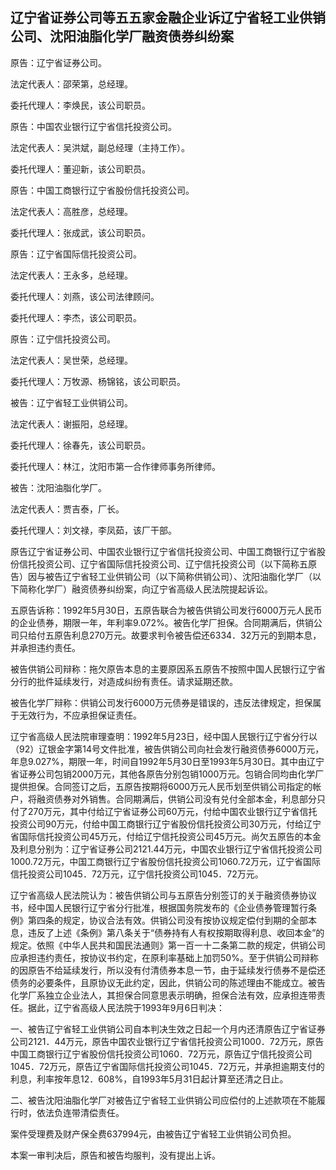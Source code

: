 ## 辽宁省证券公司等五五家金融企业诉辽宁省轻工业供销公司、沈阳油脂化学厂融资债券纠纷案

原告：辽宁省证券公司。

法定代表人：邵荣第，总经理。

委托代理人：李焕民，该公司职员。

原告：中国农业银行辽宁省信托投资公司。

法定代表人：吴洪斌，副总经理（主持工作）。

委托代理人：董迎新，该公司职员。

原告：中国工商银行辽宁省股份信托投资公司。

法定代表人：高胜彦，总经理。

委托代理人：张成武，该公司职员。

原告：辽宁省国际信托投资公司。

法定代表人：王永多，总经理。

委托代理人：刘燕，该公司法律顾问。

委托代理人：李杰，该公司职员。

原告：辽宁信托投资公司。

法定代表人：吴世荣，总经理。

委托代理人：万牧源、杨锦铭，该公司职员。

被告：辽宁省轻工业供销公司。

法定代表人：谢振阳，总经理。

委托代理人：徐春先，该公司职员。

委托代理人：林江，沈阳市第一合作律师事务所律师。

被告：沈阳油脂化学厂。

法定代表人：贾吉泰，厂长。

委托代理人：刘文禄，李凤茹，该厂干部。

原告辽宁省证券公司、中国农业银行辽宁省信托投资公司、中国工商银行辽宁省股份信托投资公司、辽宁省国际信托投资公司、辽宁信托投资公司（以下简称五原告）因与被告辽宁省轻工业供销公司（以下简称供销公司）、沈阳油脂化学厂（以下简称化学厂）融资债券纠纷案，向辽宁省高级人民法院提起诉讼。

五原告诉称：1992年5月30日，五原告联合为被告供销公司发行6000万元人民币的企业债券，期限一年，年利率9.072%。被告化学厂担保。合同期满后，供销公司只给付五原告利息270万元。故要求判令被告偿还6334．32万元的到期本息，并承担违约责任。

被告供销公司辩称：拖欠原告本息的主要原因系五原告不按照中国人民银行辽宁省分行的批件延续发行，对造成纠纷有责任。请求延期还款。

被告化学厂辩称：供销公司发行6000万元债券是错误的，违反法律规定，担保属于无效行为，不应承担保证责任。

辽宁省高级人民法院审理查明：1992年5月23日，经中国人民银行辽宁省分行以（92）辽银金字第14号文件批准，被告供销公司向社会发行融资债券6000万元，年息9.027%，期限一年，时间自1992年5月30日至1993年5月30日。其中由辽宁省证券公司包销2000万元，其他各原告分别包销1000万元。包销合同均由化学厂提供担保。合同签订之后，五原告按期将6000万元人民币划至供销公司指定的帐户，将融资债券对外销售。合同期满后，供销公司没有兑付全部本金，利息部分只付了270万元，其中付给辽宁省证券公司60万元，付给中国农业银行辽宁省信托投资公司90万元，付给中国工商银行辽宁省股份信托投资公司30万元，付给辽宁省国际信托投资公司45万元，付给辽宁信托投资公司45万元。尚欠五原告的本金及利息分别为：辽宁省证券公司2121.44万元，中国农业银行辽宁省信托投资公司1000.72万元，中国工商银行辽宁省股份信托投资公司1060.72万元，辽宁省国际信托投资公司1045．72万元，辽宁信托投资公司1045．72万元。

辽宁省高级人民法院认为：被告供销公司与五原告分别签订的关于融资债券协议书，经中国人民银行辽宁省分行批准，根据国务院发布的《企业债券管理暂行条例》第四条的规定，协议合法有效。供销公司没有按协议规定偿付到期的全部本息，违反了上述《条例》第八条关于“债券持有人有权按期取得利息、收回本金”的规定。依照《中华人民共和国民法通则》第一百一十二条第二款的规定，供销公司应承担违约责任，按协议书约定，在原利率基础上加罚50%。至于供销公司辩称的因原告不给延续发行，所以没有付清债券本息一节，由于延续发行债券不是偿还债务的必要条件，且原协议无此约定，因此，供销公司的陈述理由不能成立。被告化学厂系独立企业法人，其担保合同意思表示明确，担保合法有效，应承担连带责任。据此，辽宁省高级人民法院于1993年9月6日判决：

一、被告辽宁省轻工业供销公司自本判决生效之日起一个月内还清原告辽宁省证券公司2121．44万元，原告中国农业银行辽宁省信托投资公司1000．72万元，原告中国工商银行辽宁省股份信托投资公司1060．72万元，原告辽宁信托投资公司1045．72万元，原告辽宁省国际信托投资公司1045．72万元，并承担逾期支付的利息，利率按年息12．608%，自1993年5月31日起计算至还清之日止。

二、被告沈阳油脂化学厂对被告辽宁省轻工业供销公司应偿付的上述款项在不能履行时，依法负连带清偿责任。

案件受理费及财产保全费637994元，由被告辽宁省轻工业供销公司负担。

本案一审判决后，原告和被告均服判，没有提出上诉。

